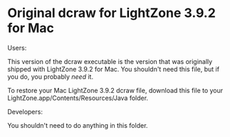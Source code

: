 # Original dcraw for LightZone 3.9.2 for Mac

Users:

This version of the dcraw executable is the version that was
originally shipped with LightZone 3.9.2 for Mac. 
You shouldn't need this file, but if you do, you probably *need* it.

To restore your Mac LightZone 3.9.2 dcraw file,
download this file to your LightZone.app/Contents/Resources/Java folder.


Developers:

You shouldn't need to do anything in this folder.
